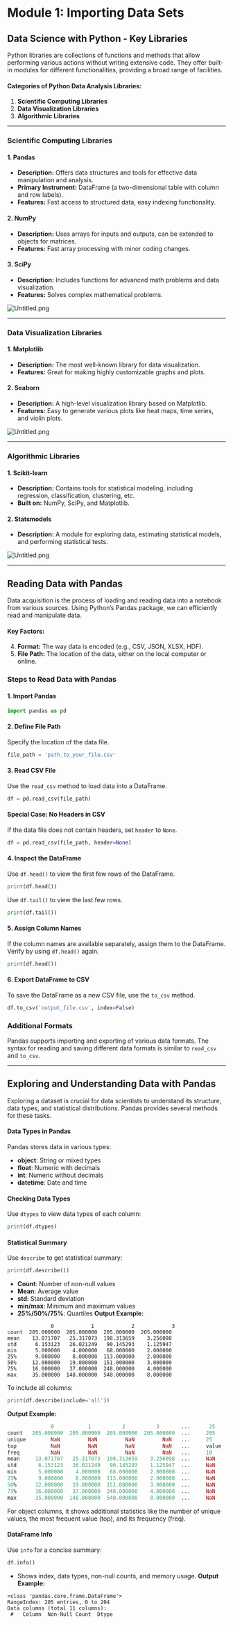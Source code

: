 

# Module 1: Importing Data Sets
## Data Science with Python - Key Libraries
Python libraries are collections of functions and methods that allow performing various actions without writing extensive code. They offer built-in modules for different functionalities, providing a broad range of facilities.
#### Categories of Python Data Analysis Libraries:
1. **Scientific Computing Libraries**
2. **Data Visualization Libraries**
3. **Algorithmic Libraries**

___
### Scientific Computing Libraries
#### 1. **Pandas**
- **Description:** Offers data structures and tools for effective data manipulation and analysis.
- **Primary Instrument:** DataFrame (a two-dimensional table with column and row labels).
- **Features:** Fast access to structured data, easy indexing functionality.
#### 2. **NumPy**
- **Description:** Uses arrays for inputs and outputs, can be extended to objects for matrices.
- **Features:** Fast array processing with minor coding changes.
#### 3. **SciPy**
- **Description:** Includes functions for advanced math problems and data visualization.
- **Features:** Solves complex mathematical problems.

![Untitled.png](https://prod-files-secure.s3.us-west-2.amazonaws.com/03e82b26-cccb-4906-bb56-adabcbdc0655/997ac361-58a8-4f04-bb0f-79fea4baa761/Untitled.png?X-Amz-Algorithm=AWS4-HMAC-SHA256&X-Amz-Content-Sha256=UNSIGNED-PAYLOAD&X-Amz-Credential=ASIAZI2LB466ZZH43RAH%2F20250208%2Fus-west-2%2Fs3%2Faws4_request&X-Amz-Date=20250208T091357Z&X-Amz-Expires=3600&X-Amz-Security-Token=IQoJb3JpZ2luX2VjEHAaCXVzLXdlc3QtMiJHMEUCIQCOqhpIW8e%2F2F0ohx28gWUrB8YGhuaWWyP1DFCVJ3utdwIgCLXTl33KV9Dvu%2FOOXyQOMZwgRybjEgW7qr3EtmCNBVEqiAQIif%2F%2F%2F%2F%2F%2F%2F%2F%2F%2FARAAGgw2Mzc0MjMxODM4MDUiDDDxLfgtHHrD7FfycSrcA8iDzgpvHN3FgLR0QON%2BSP%2ByK8Jgpcqm5zB39x7v056QIGVPoCSeeleoDGOpDfvnWVA9Pkwjiaqq54lWimsQ8iVJHtuaI5put8jjy8gAZRvy4%2BDCsQ%2BwQWtn%2BO02njrmymwvVDDHMbLN07H6ZczKyTvGzOySHWsotS0pRcTzFc4QmVfbHtbrDYZCSawKJQFUDYFgvGmZr9DPldRMYSjqcvWA90Zwy0yl3A44lt3NP4O7jDNfCS4WPa2MncM2QYYEZvWke20inQleXlfWmAhSkclxXM5a7o0kq%2BAJoshLSoq7VVbWo7Ucdac8KP8l5PyV1Js08A%2F6k%2BZt7bZ6y19uPF6Ag4Je%2FoKEpHJ9FR%2FdawrXhd4ho8clNc%2FIqZhvAMsxSU5wQ67X6dqQvGDAmsNqsWZ9c4pWF9%2FyJClETbRPI3qcHLvQ2tQXlrCHhhsTASbBYWsaLWsL7yQAYgyRM50XV1sZqmjzr9HbBfx3f1qZvsGfg9KS%2F%2BMUvYhk0EDb%2FrbnI%2FM%2FLGLoVrObDwuB1SmQS2Xi3SJsBWpnCz48OErOF%2BFnSeoMVZ%2Fvt5mi9sNB7zlx4rxXeO3AIqGcLT5f8ao6wgFT%2BozVma8fqz%2F2ZDLuHvFfKJN3mweSNG%2B5OCBxMMeOnL0GOqUBwMg8Kc76Kdn%2B65cZ0at7XZye18GRyVO0a8nYTqjFKKzygoe3SGDQMIhaG%2BCCOJcbcnoWwIF0mRoR2Sm2LqEpHYiQ9OGkXmsa4bL%2Figvt0m4dbOHhiUryFiz9jDfuGdstVUR3KxPrHb8F%2Ff4mTOqOGSR6sEHelMsiSRLdJAlRptnhRbPtv0qKdgrIrj3yG4TDayZ8M7tkDXKtVW60SebV8DYvv8h4&X-Amz-Signature=5c1d03b9ddb314712bbccecd96270ad13fdec4228fe61053f54f92293cf102df&X-Amz-SignedHeaders=host&x-id=GetObject)
___
### Data Visualization Libraries
#### 1. **Matplotlib**
- **Description:** The most well-known library for data visualization.
- **Features:** Great for making highly customizable graphs and plots.
#### 2. **Seaborn**
- **Description:** A high-level visualization library based on Matplotlib.
- **Features:** Easy to generate various plots like heat maps, time series, and violin plots.

![Untitled.png](https://prod-files-secure.s3.us-west-2.amazonaws.com/03e82b26-cccb-4906-bb56-adabcbdc0655/733d1e42-5a53-4fd8-90c1-3d85254369a6/Untitled.png?X-Amz-Algorithm=AWS4-HMAC-SHA256&X-Amz-Content-Sha256=UNSIGNED-PAYLOAD&X-Amz-Credential=ASIAZI2LB466WHPZEMDF%2F20250208%2Fus-west-2%2Fs3%2Faws4_request&X-Amz-Date=20250208T091352Z&X-Amz-Expires=3600&X-Amz-Security-Token=IQoJb3JpZ2luX2VjEHAaCXVzLXdlc3QtMiJHMEUCIQCD6bF39MHlTycfmvIhNrfeq05yS9MvGkiwmvVHnZNgyAIgZbZQ3rgGlp8wB6b%2FF%2F%2FKq26OxQd9shDNVKcjnKBbRT8qiAQIif%2F%2F%2F%2F%2F%2F%2F%2F%2F%2FARAAGgw2Mzc0MjMxODM4MDUiDL3wJ8SQWA3sq%2F5%2FxSrcA7QaCJ0cYFWvl9Bo44nehjTbzhYL4ZuHSWK%2FXq%2BzZST0coXiBgaeRr180dNKQ0AGo29OZaev3JQqJbeBWleshi7OiD%2Beeue8vFGoLcGw%2FUv6jET3Pi4Y%2BxByEGlFwimK1VOnYhTRAO2QtTVVAIDMS33Zifrf1f%2FDkFS668sw7JZwM58m88s9ybG%2FGExKCKhVZE2aB%2BdLT%2Fh%2BTCHPXqcF3%2BT5ldTXDa4lcfAPZGGL0SwEhKMi5bQp2BnHT9W4QTcu8ed1i2t0ybcHglF6yRYH8G8SJjJ702NmF7lqiw5cUfYSDuJjY7U7xd1b4PGQzOcbKnQKQipgJImhYTEpkVrkBk5EyX7EtNVVB7x8VDgpYYx23I3M4CDilJ%2FhaVCHm%2BB8WLuqpmd0zaHZldgyn3RtH9kxc%2BSBLFfLuY8QjQEHcqZK5rrDVPXAxv4r%2BqKMoxlmPLMfABipNIwgue820ZKk6s3Vngg72yK5Qwp7MR0DYobhUTFsVvf9ie4bFhlHjBksrPxbQv0WLw1n5vUijY8c0sKf6Bqybc8bJbpzlIuP01CRpYFUq%2B65HfEc2to1FKvLyOG9DSytEg3DtG31nLfVPgCka5mPLjxaoF2fFkfXrMrHD4H6aHfHFFCBQ7v9MImOnL0GOqUBXphkkwg4FKfVxhxMrCtkMv2wu7sl9BdMGYZ%2FSnf%2Fpkelf%2FJeZZN%2B1uV9DZUiDVNIDeUNld6TEdTpFg1rU58Og7b9SDTKOr9ot8TufaMKey9DEQPjb2Sn2QmwIrm%2BGrHZfu5s2owQD84lHi%2FdbOGjeWfZjDTT1ZhD0x7lzGroIvknEl2R%2F6E9CUZeBnal5qU%2FCoSJNMiENDjxGw0LKSl86Q7j%2FWlV&X-Amz-Signature=0acbb7a8e62e31cfeaa1302e6acac70c3c2ab9125262efbcceda2b61a7c9c6f4&X-Amz-SignedHeaders=host&x-id=GetObject)
___
### Algorithmic Libraries
#### 1. **Scikit-learn**
- **Description:** Contains tools for statistical modeling, including regression, classification, clustering, etc.
- **Built on:** NumPy, SciPy, and Matplotlib.
#### 2. **Statsmodels**
- **Description:** A module for exploring data, estimating statistical models, and performing statistical tests.

![Untitled.png](https://prod-files-secure.s3.us-west-2.amazonaws.com/03e82b26-cccb-4906-bb56-adabcbdc0655/c62885f5-417d-4179-834f-d68f8f2bdf39/Untitled.png?X-Amz-Algorithm=AWS4-HMAC-SHA256&X-Amz-Content-Sha256=UNSIGNED-PAYLOAD&X-Amz-Credential=ASIAZI2LB466WHPZEMDF%2F20250208%2Fus-west-2%2Fs3%2Faws4_request&X-Amz-Date=20250208T091352Z&X-Amz-Expires=3600&X-Amz-Security-Token=IQoJb3JpZ2luX2VjEHAaCXVzLXdlc3QtMiJHMEUCIQCD6bF39MHlTycfmvIhNrfeq05yS9MvGkiwmvVHnZNgyAIgZbZQ3rgGlp8wB6b%2FF%2F%2FKq26OxQd9shDNVKcjnKBbRT8qiAQIif%2F%2F%2F%2F%2F%2F%2F%2F%2F%2FARAAGgw2Mzc0MjMxODM4MDUiDL3wJ8SQWA3sq%2F5%2FxSrcA7QaCJ0cYFWvl9Bo44nehjTbzhYL4ZuHSWK%2FXq%2BzZST0coXiBgaeRr180dNKQ0AGo29OZaev3JQqJbeBWleshi7OiD%2Beeue8vFGoLcGw%2FUv6jET3Pi4Y%2BxByEGlFwimK1VOnYhTRAO2QtTVVAIDMS33Zifrf1f%2FDkFS668sw7JZwM58m88s9ybG%2FGExKCKhVZE2aB%2BdLT%2Fh%2BTCHPXqcF3%2BT5ldTXDa4lcfAPZGGL0SwEhKMi5bQp2BnHT9W4QTcu8ed1i2t0ybcHglF6yRYH8G8SJjJ702NmF7lqiw5cUfYSDuJjY7U7xd1b4PGQzOcbKnQKQipgJImhYTEpkVrkBk5EyX7EtNVVB7x8VDgpYYx23I3M4CDilJ%2FhaVCHm%2BB8WLuqpmd0zaHZldgyn3RtH9kxc%2BSBLFfLuY8QjQEHcqZK5rrDVPXAxv4r%2BqKMoxlmPLMfABipNIwgue820ZKk6s3Vngg72yK5Qwp7MR0DYobhUTFsVvf9ie4bFhlHjBksrPxbQv0WLw1n5vUijY8c0sKf6Bqybc8bJbpzlIuP01CRpYFUq%2B65HfEc2to1FKvLyOG9DSytEg3DtG31nLfVPgCka5mPLjxaoF2fFkfXrMrHD4H6aHfHFFCBQ7v9MImOnL0GOqUBXphkkwg4FKfVxhxMrCtkMv2wu7sl9BdMGYZ%2FSnf%2Fpkelf%2FJeZZN%2B1uV9DZUiDVNIDeUNld6TEdTpFg1rU58Og7b9SDTKOr9ot8TufaMKey9DEQPjb2Sn2QmwIrm%2BGrHZfu5s2owQD84lHi%2FdbOGjeWfZjDTT1ZhD0x7lzGroIvknEl2R%2F6E9CUZeBnal5qU%2FCoSJNMiENDjxGw0LKSl86Q7j%2FWlV&X-Amz-Signature=b74a292c3b0e79c891d051e59b1b861173102b50b793b2862f22c7408579f187&X-Amz-SignedHeaders=host&x-id=GetObject)
___
## Reading Data with Pandas
Data acquisition is the process of loading and reading data into a notebook from various sources. Using Python’s Pandas package, we can efficiently read and manipulate data.
#### Key Factors:
4. **Format:** The way data is encoded (e.g., CSV, JSON, XLSX, HDF).
5. **File Path:** The location of the data, either on the local computer or online.
### Steps to Read Data with Pandas
#### 1. **Import Pandas**
```python
import pandas as pd
```
#### 2. **Define File Path**
Specify the location of the data file.
```python
file_path = 'path_to_your_file.csv'
```
#### 3. **Read CSV File**
Use the `read_csv` method to load data into a DataFrame.
```python
df = pd.read_csv(file_path)
```
#### Special Case: No Headers in CSV
If the data file does not contain headers, set `header` to `None`.
```python
df = pd.read_csv(file_path, header=None)
```
#### 4. **Inspect the DataFrame**
Use `df.head()` to view the first few rows of the DataFrame.
```python
print(df.head())
```
Use `df.tail()` to view the last few rows.
```python
print(df.tail())
```
#### 5. **Assign Column Names**
If the column names are available separately, assign them to the DataFrame.
Verify by using `df.head()` again.
```python
print(df.head())
```
#### 6. **Export DataFrame to CSV**
To save the DataFrame as a new CSV file, use the `to_csv` method.
```python
df.to_csv('output_file.csv', index=False)
```
### Additional Formats
Pandas supports importing and exporting of various data formats. The syntax for reading and saving different data formats is similar to `read_csv` and `to_csv`.
___
## Exploring and Understanding Data with Pandas
Exploring a dataset is crucial for data scientists to understand its structure, data types, and statistical distributions. Pandas provides several methods for these tasks.
#### Data Types in Pandas
Pandas stores data in various types:
- **object**: String or mixed types
- **float**: Numeric with decimals
- **int**: Numeric without decimals
- **datetime**: Date and time
#### Checking Data Types
Use `dtypes` to view data types of each column:
```python
print(df.dtypes)
```
#### Statistical Summary
Use `describe` to get statistical summary:
```python
print(df.describe())
```
- **Count**: Number of non-null values
- **Mean**: Average value
- **std**: Standard deviation
- **min/max**: Minimum and maximum values
- **25%/50%/75%**: Quartiles
**Output Example:**
```plain text
              0            1            2            3
count  205.000000  205.000000  205.000000  205.000000
mean    13.071707   25.317073  198.313659    3.256098
std      6.153123   26.021249   90.145293    1.125947
min      5.000000    4.000000   68.000000    2.000000
25%      9.000000    8.000000  113.000000    2.000000
50%     12.000000   19.000000  151.000000    3.000000
75%     16.000000   37.000000  248.000000    4.000000
max     35.000000  148.000000  540.000000    8.000000
```
To include all columns:
```python
print(df.describe(include='all'))
```
**Output Example:**
```r
              0           1          2          3       ...      25       26       27
count   205.000000  205.000000  205.000000  205.000000  ...     205      205      205
unique        NaN         NaN         NaN         NaN   ...     25       25       25
top           NaN         NaN         NaN         NaN   ...     value    value    value
freq          NaN         NaN         NaN         NaN   ...     10       10       10
mean     13.071707   25.317073  198.313659    3.256098  ...     NaN      NaN      NaN
std       6.153123   26.021249   90.145293    1.125947  ...     NaN      NaN      NaN
min       5.000000    4.000000   68.000000    2.000000  ...     NaN      NaN      NaN
25%       9.000000    8.000000  113.000000    2.000000  ...     NaN      NaN      NaN
50%      12.000000   19.000000  151.000000    3.000000  ...     NaN      NaN      NaN
75%      16.000000   37.000000  248.000000    4.000000  ...     NaN      NaN      NaN
max      35.000000  148.000000  540.000000    8.000000  ...     NaN      NaN      NaN
```
For object columns, it shows additional statistics like the number of unique values, the most frequent value (top), and its frequency (freq).
#### DataFrame Info
Use `info` for a concise summary:
```python
df.info()
```
- Shows index, data types, non-null counts, and memory usage.
**Output Example:**
```less
<class 'pandas.core.frame.DataFrame'>
RangeIndex: 205 entries, 0 to 204
Data columns (total 11 columns):
 #   Column  Non-Null Count  Dtype
